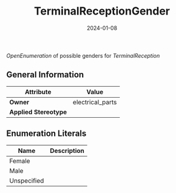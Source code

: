 ﻿---
title: TerminalReceptionGender
toc: false
type: specs
date: "2024-01-08"
draft: false
specification: VEC
version: 2.1.0
documentType: "Recommendation"
elementType: Class
classes:
  - TerminalReceptionGender
menu_name: vec-2.1.0
---
<i>OpenEnumeration</i> of possible genders for <i>TerminalReception</i>

## General Information

| Attribute               | Value |
|-------------------------|-------|
| **Owner**               | electrical_parts |
| **Applied Stereotype**  |   |

## Enumeration Literals
| Name          | **Description** |
|---------------|-----------------|
| Female |  |
| Male |  |
| Unspecified |  |
